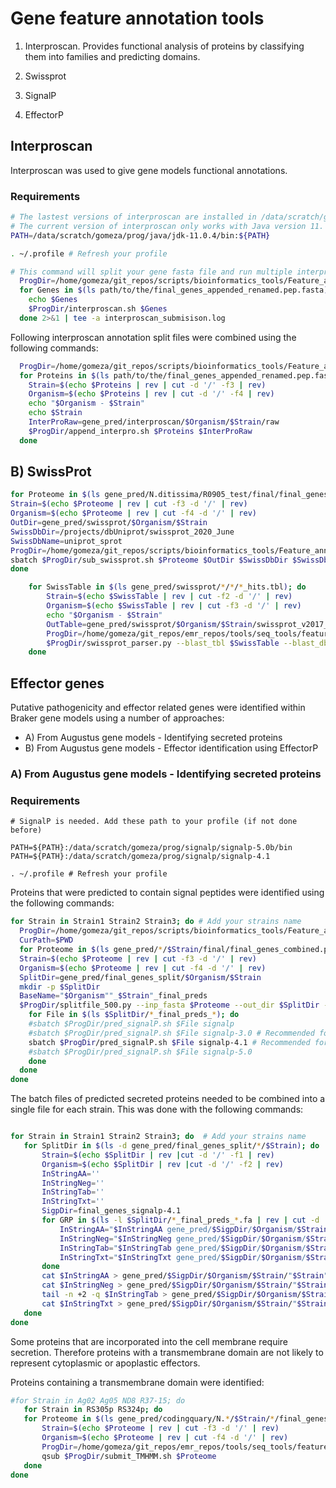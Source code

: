 # Gene feature annotation tools

1. Interproscan. Provides functional analysis of proteins by classifying them into families and predicting domains.

2. Swissprot

3. SignalP

4. EffectorP

## Interproscan

Interproscan was used to give gene models functional annotations.

### Requirements

```bash
# The lastest versions of interproscan are installed in /data/scratch/gomeza/prog/Interproscan and used by in the run_interproscan.sh script.
# The current version of interproscan only works with Java version 11. The next line has to be added to your profile.
PATH=/data/scratch/gomeza/prog/java/jdk-11.0.4/bin:${PATH}

. ~/.profile # Refresh your profile
```

```bash
# This command will split your gene fasta file and run multiple interproscan jobs.
  ProgDir=/home/gomeza/git_repos/scripts/bioinformatics_tools/Feature_annotation
  for Genes in $(ls path/to/the/final_genes_appended_renamed.pep.fasta); do
    echo $Genes
    $ProgDir/interproscan.sh $Genes
  done 2>&1 | tee -a interproscan_submisison.log
```

Following interproscan annotation split files were combined using the following commands:

```bash
  ProgDir=/home/gomeza/git_repos/scripts/bioinformatics_tools/Feature_annotation
  for Proteins in $(ls path/to/the/final_genes_appended_renamed.pep.fasta); do
    Strain=$(echo $Proteins | rev | cut -d '/' -f3 | rev)
    Organism=$(echo $Proteins | rev | cut -d '/' -f4 | rev)
    echo "$Organism - $Strain"
    echo $Strain
    InterProRaw=gene_pred/interproscan/$Organism/$Strain/raw
    $ProgDir/append_interpro.sh $Proteins $InterProRaw
  done
```






## B) SwissProt

```bash
for Proteome in $(ls gene_pred/N.ditissima/R0905_test/final/final_genes_appended_renamed.pep.fasta); do
Strain=$(echo $Proteome | rev | cut -f3 -d '/' | rev)
Organism=$(echo $Proteome | rev | cut -f4 -d '/' | rev)
OutDir=gene_pred/swissprot/$Organism/$Strain
SwissDbDir=/projects/dbUniprot/swissprot_2020_June
SwissDbName=uniprot_sprot
ProgDir=/home/gomeza/git_repos/scripts/bioinformatics_tools/Feature_annotation
sbatch $ProgDir/sub_swissprot.sh $Proteome $OutDir $SwissDbDir $SwissDbName
done

```

```bash
	for SwissTable in $(ls gene_pred/swissprot/*/*/*_hits.tbl); do
		Strain=$(echo $SwissTable | rev | cut -f2 -d '/' | rev)
		Organism=$(echo $SwissTable | rev | cut -f3 -d '/' | rev)
		echo "$Organism - $Strain"
		OutTable=gene_pred/swissprot/$Organism/$Strain/swissprot_v2017_tophit_parsed.tbl
		ProgDir=/home/gomeza/git_repos/emr_repos/tools/seq_tools/feature_annotation/swissprot
		$ProgDir/swissprot_parser.py --blast_tbl $SwissTable --blast_db_fasta ../../uniprot/swissprot/uniprot_sprot.fasta > $OutTable
	done
```

## Effector genes

Putative pathogenicity and effector related genes were identified within Braker
gene models using a number of approaches:

 * A) From Augustus gene models - Identifying secreted proteins
 * B) From Augustus gene models - Effector identification using EffectorP


### A) From Augustus gene models - Identifying secreted proteins

### Requirements

```
# SignalP is needed. Add these path to your profile (if not done before)

PATH=${PATH}:/data/scratch/gomeza/prog/signalp/signalp-5.0b/bin
PATH=${PATH}:/data/scratch/gomeza/prog/signalp/signalp-4.1

. ~/.profile # Refresh your profile
```

Proteins that were predicted to contain signal peptides were identified using the following commands:

```bash
for Strain in Strain1 Strain2 Strain3; do # Add your strains name
  ProgDir=/home/gomeza/git_repos/scripts/bioinformatics_tools/Feature_annotation
  CurPath=$PWD
  for Proteome in $(ls gene_pred/*/$Strain/final/final_genes_combined.pep.fasta); do
  Strain=$(echo $Proteome | rev | cut -f3 -d '/' | rev)
  Organism=$(echo $Proteome | rev | cut -f4 -d '/' | rev)
  SplitDir=gene_pred/final_genes_split/$Organism/$Strain
  mkdir -p $SplitDir
  BaseName="$Organism""_$Strain"_final_preds
  $ProgDir/splitfile_500.py --inp_fasta $Proteome --out_dir $SplitDir --out_base $BaseName # Split your input fasta in 500 genes files
    for File in $(ls $SplitDir/*_final_preds_*); do
    #sbatch $ProgDir/pred_signalP.sh $File signalp 
    #sbatch $ProgDir/pred_signalP.sh $File signalp-3.0 # Recommended for oomycetes
    sbatch $ProgDir/pred_signalP.sh $File signalp-4.1 # Recommended for fungi
    #sbatch $ProgDir/pred_signalP.sh $File signalp-5.0
    done
  done
done
```

 The batch files of predicted secreted proteins needed to be combined into a
 single file for each strain. This was done with the following commands:

 ```bash
 
 for Strain in Strain1 Strain2 Strain3; do  # Add your strains name
	for SplitDir in $(ls -d gene_pred/final_genes_split/*/$Strain); do
		Strain=$(echo $SplitDir | rev |cut -d '/' -f1 | rev)
		Organism=$(echo $SplitDir | rev |cut -d '/' -f2 | rev)
		InStringAA=''
		InStringNeg=''
		InStringTab=''
		InStringTxt=''
		SigpDir=final_genes_signalp-4.1
		for GRP in $(ls -l $SplitDir/*_final_preds_*.fa | rev | cut -d '_' -f1 | rev | sort -n); do
			InStringAA="$InStringAA gene_pred/$SigpDir/$Organism/$Strain/split/"$Organism"_"$Strain"_final_preds_$GRP""_sp.aa";
			InStringNeg="$InStringNeg gene_pred/$SigpDir/$Organism/$Strain/split/"$Organism"_"$Strain"_final_preds_$GRP""_sp_neg.aa";
			InStringTab="$InStringTab gene_pred/$SigpDir/$Organism/$Strain/split/"$Organism"_"$Strain"_final_preds_$GRP""_sp.tab";
			InStringTxt="$InStringTxt gene_pred/$SigpDir/$Organism/$Strain/split/"$Organism"_"$Strain"_final_preds_$GRP""_sp.txt";
		done
		cat $InStringAA > gene_pred/$SigpDir/$Organism/$Strain/"$Strain"_final_sp.aa
		cat $InStringNeg > gene_pred/$SigpDir/$Organism/$Strain/"$Strain"_final_neg_sp.aa
		tail -n +2 -q $InStringTab > gene_pred/$SigpDir/$Organism/$Strain/"$Strain"_final_sp.tab
		cat $InStringTxt > gene_pred/$SigpDir/$Organism/$Strain/"$Strain"_final_sp.txt
	done
done
 ```



 
Some proteins that are incorporated into the cell membrane require secretion. Therefore proteins with a transmembrane domain are not likely to represent cytoplasmic or apoplastic effectors.

Proteins containing a transmembrane domain were identified:

 ```bash
 #for Strain in Ag02 Ag05 ND8 R37-15; do
	for Strain in RS305p RS324p; do
 	for Proteome in $(ls gene_pred/codingquary/N.*/$Strain/*/final_genes_combined.pep.fasta); do
 		Strain=$(echo $Proteome | rev | cut -f3 -d '/' | rev)
 		Organism=$(echo $Proteome | rev | cut -f4 -d '/' | rev)
 		ProgDir=/home/gomeza/git_repos/emr_repos/tools/seq_tools/feature_annotation/transmembrane_helices
 		qsub $ProgDir/submit_TMHMM.sh $Proteome
 	done
done
 ```

